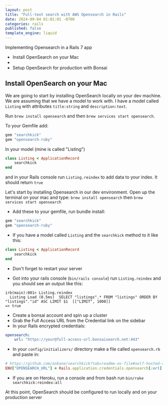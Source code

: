```yaml
---
layout: post
title: "Full-text search with AWS Opensearch in Rails"
date: 2024-09-04 01:01:01 -0700
categories: rails
published: false
template_engine: liquid
---
```


Implementing Opensearch in a Rails 7 app
- Install OpenSearch on your Mac
- 
- Setup OpenSearch for production with Bonsai

## Install OpenSearch on your Mac

We are going to start by installing OpenSearch locally on your dev machine. We are assuming
that we have a model to work with. I have a model called `Listing` with attributes `title:string`
and `description:text`.

Run `brew install opensearch` and then `brew services start opensearch`.

To your Gemfile add:

```ruby
gem "searchkick"
gem "opensearch-ruby"
```

In your model (mine is called "Listing")

```ruby
class Listing < ApplicationRecord
    searchkick
end
```

and in your Rails console run `Listing.reindex` to add data to your index. It should return `true`


Let's start by installing Opensearch in our dev environment. Open up the terminal on your
mac and type: `brew install opensearch` then `brew services start opensearch`

- Add these to your gemfile, run bundle install:

```ruby
gem "searchkick"
gem "opensearch-ruby"
```

- If you have a model called `Listing` and the `searchkick` method to it like this:

```ruby
class Listing < ApplicationRecord
    searchkick
end
```

- Don't forget to restart your server

- Got into your rails console (`bin/rails console`) run `Listing.reindex` and you should see an output like this:
```
irb(main):001> Listing.reindex
  Listing Load (0.5ms)  SELECT "listings".* FROM "listings" ORDER BY "listings"."id" ASC LIMIT $1  [["LIMIT", 1000]]
=> true
```

- Create a bonsai account and spin up a cluster
- Grab the Full Access URL from the Credential link on the sidebar
- In your Rails encrypted credentials:

```yaml
opensearch:
    url: "https://your@full-access-url.bonsaisearch.net:443"
```

- In your `config/initializers/` directory make a file called `opensearch.rb` and paste in:

```ruby
# https://github.com/ankane/searchkick?tab=readme-ov-file#self-hosted-and-other
ENV["OPENSEARCH_URL"] = Rails.application.credentials.opensearch[:url]
```
- If you are on Heroku, run a console and from bash run `bin/rake searchkick:reindex:all`

At this point, OpenSearch should be configured to run locally and on your production server
